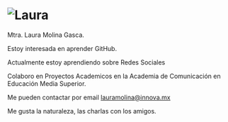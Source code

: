# ![Laura](https://github.com/LauraMolinaGasca19/LauraMolinaGasca19/assets/163680339/61b27c21-bea4-40a0-9787-10b06baa4651)
Mtra. Laura Molina Gasca.

Estoy interesada en aprender GitHub.

Actualmente estoy aprendiendo sobre Redes Sociales

Colaboro en Proyectos Academicos en la Academia de Comunicación en Educación Media Superior.

Me pueden contactar por email lauramolina@innova.mx

Me gusta la naturaleza, las charlas con los amigos.


<!---
LauraMolinaGasca19/LauraMolinaGasca19 is a ✨ special ✨ repository because its `README.md` (this file) appears on your GitHub profile.
You can click the Preview link to take a look at your changes.
--->
